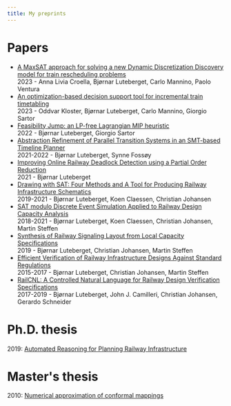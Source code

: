 ```yaml
---
title: My preprints
---
```


# Papers

 * [A MaxSAT approach for solving a new Dynamic Discretization Discovery model for train rescheduling problems](maxsatddd-2024-04-25.pdf)  
 2023 - Anna Livia Croella, Bjørnar Luteberget, Carlo Mannino, Paolo Ventura
 * [An optimization-based decision support tool for incremental train timetabling](orptool-2023-07-05.pdf)  
 2023 - Oddvar Kloster, Bjørnar Luteberget, Carlo Mannino, Giorgio Sartor
 * [Feasibility Jump: an LP-free Lagrangian MIP heuristic](feasibilityjump-2023-01-09.pdf)  
 2022 - Bjørnar Luteberget, Giorgio Sartor
 * [Abstraction Refinement of Parallel Transition Systems in an SMT-based Timeline Planner](smttimelines-2022-08-30.pdf)  
 2021-2022 - Bjørnar Luteberget, Synne Fossøy
 * [Improving Online Railway Deadlock Detection using a Partial Order Reduction](deadlockrail-2021-10-08.pdf)  
 2021 - Bjørnar Luteberget
 * [Drawing with SAT: Four Methods and A Tool for Producing Railway Infrastructure Schematics](schematic-2021-03-18.pdf)  
 2019-2021 - Bjørnar Luteberget, Koen Claessen, Christian Johansen
 * [SAT modulo Discrete Event Simulation Applied to Railway Design Capacity Analysis](satmoddes-railway-capacity-2021-03-18.pdf)  
 2018-2021 - Bjørnar Luteberget, Koen Claessen, Christian Johansen, Martin Steffen
 * [Synthesis of Railway Signaling Layout from Local Capacity Specifications](signaling-synthesis-2019-04-12.pdf)  
 2019 - Bjørnar Luteberget, Christian Johansen, Martin Steffen
 * [Efficient Verification of Railway Infrastructure Designs Against Standard Regulations](staticrules-2017-01-27.pdf)  
 2015-2017 - Bjørnar Luteberget, Christian Johansen, Martin Steffen
 * [RailCNL: A Controlled Natural Language for Railway Design Verification Specifications](railcnl-2019-05-07.pdf)  
 2017-2019 - Bjørnar Luteberget, John J. Camilleri, Christian Johansen, Gerardo Schneider

# Ph.D. thesis

2019: [Automated Reasoning for Planning Railway Infrastructure](luteberget-thesis-plain-b5-2019-09-17.pdf)

# Master's thesis
2010: [Numerical approximation of conformal mappings](luteberget-numerical_approximation_of_conformal_mappings-2010.pdf)
